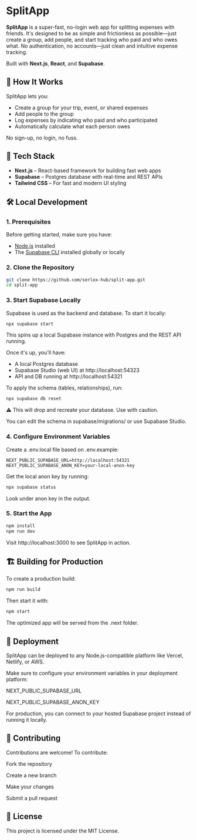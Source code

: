 # SplitApp

**SplitApp** is a super-fast, no-login web app for splitting expenses with friends. It's designed to be as simple and frictionless as possible—just create a group, add people, and start tracking who paid and who owes what. No authentication, no accounts—just clean and intuitive expense tracking.

Built with **Next.js**, **React**, and **Supabase**.

## 🚀 How It Works

SplitApp lets you:

- Create a group for your trip, event, or shared expenses
- Add people to the group
- Log expenses by indicating who paid and who participated
- Automatically calculate what each person owes

No sign-up, no login, no fuss.

## 🧱 Tech Stack

- **Next.js** – React-based framework for building fast web apps
- **Supabase** – Postgres database with real-time and REST APIs
- **Tailwind CSS** – For fast and modern UI styling

## 🛠️ Local Development

### 1. Prerequisites

Before getting started, make sure you have:

- [Node.js](https://nodejs.org/) installed
- The [Supabase CLI](https://supabase.com/docs/guides/cli) installed globally or locally

### 2. Clone the Repository

```bash
git clone https://github.com/serlox-hub/split-app.git
cd split-app
```

### 3. Start Supabase Locally

Supabase is used as the backend and database. To start it locally:

```bash
npx supabase start
```

This spins up a local Supabase instance with Postgres and the REST API running.

Once it's up, you'll have:

- A local Postgres database
- Supabase Studio (web UI) at http://localhost:54323
- API and DB running at http://localhost:54321

To apply the schema (tables, relationships), run:

```bash
npx supabase db reset
```

⚠️ This will drop and recreate your database. Use with caution.

You can edit the schema in supabase/migrations/ or use Supabase Studio.

### 4. Configure Environment Variables

Create a .env.local file based on .env.example:

```env
NEXT_PUBLIC_SUPABASE_URL=http://localhost:54321
NEXT_PUBLIC_SUPABASE_ANON_KEY=your-local-anon-key
```

Get the local anon key by running:

```bash
npx supabase status
```

Look under anon key in the output.

### 5. Start the App

```bash
npm install
npm run dev
```

Visit http://localhost:3000 to see SplitApp in action.

## 🏗️ Building for Production

To create a production build:

```bash
npm run build
```

Then start it with:

```bash
npm start
```

The optimized app will be served from the .next folder.

## 🚀 Deployment

SplitApp can be deployed to any Node.js-compatible platform like Vercel, Netlify, or AWS.

Make sure to configure your environment variables in your deployment platform:

NEXT_PUBLIC_SUPABASE_URL

NEXT_PUBLIC_SUPABASE_ANON_KEY

For production, you can connect to your hosted Supabase project instead of running it locally.

## 🤝 Contributing

Contributions are welcome! To contribute:

Fork the repository

Create a new branch

Make your changes

Submit a pull request

## 📄 License

This project is licensed under the MIT License.
